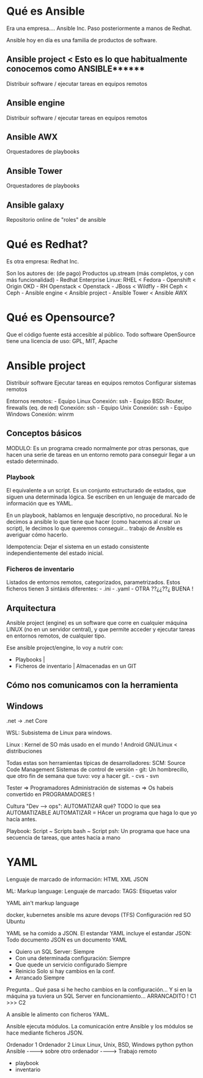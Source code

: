 # Qué es Ansible

Era una empresa.... Ansible Inc. 
Paso posteriormente a manos de Redhat.

Ansible hoy en día es una familia de productos de software.

## Ansible project < Esto es lo que habitualmente conocemos como ANSIBLE******

Distribuir software / ejecutar tareas en equipos remotos

## Ansible engine

Distribuir software / ejecutar tareas en equipos remotos

## Ansible AWX

Orquestadores de playbooks

## Ansible Tower

Orquestadores de playbooks

## Ansible galaxy

Repositorio online de "roles" de ansible

# Qué es Redhat?

Es otra empresa: Redhat Inc.

Son los autores de:
    (de pago)                           Productos up.stream (más completos, y con más funcionalidad)
    - Redhat Enterprise Linux: RHEL <   Fedora
    - Openshift                     <   Origin OKD
    - RH Openstack                  <   Openstack
    - JBoss                         <   Wildfly
    - RH Ceph                       <   Ceph
    - Ansible engine                <   Ansible project
    - Ansible Tower                 <   Ansible AWX
# Qué es Opensource?

Que el código fuente está accesible al público.
Todo software OpenSource tiene una licencia de uso: GPL, MIT, Apache


# Ansible project

Distribuir software
Ejecutar tareas en equipos remotos
Configurar sistemas remotos

Entornos remotos:
    - Equipo Linux
        Conexión: ssh
    - Equipo BSD:
        Router, firewalls (eq. de red)
        Conexión: ssh
    - Equipo Unix
        Conexión: ssh
    - Equipo Windows
        Conexión: winrm

## Conceptos básicos

MODULO: Es un programa creado normalmente por otras personas, que hacen una serie de tareas en
un entorno remoto para conseguir llegar a un estado determinado.

### Playbook
    
El equivalente a un script. 
Es un conjunto estructurado de estados, que siguen una determinada lógica.
Se escriben en un lenguaje de marcado de información que es YAML.

En un playbook, hablamos en lenguaje descriptivo, no procedural.
No le decimos a ansible lo que tiene que hacer (como hacemos al crear un script), 
le decimos lo que queremos conseguir... trabajo de Ansible es averiguar cómo hacerlo.

Idempotencia: Dejar el sistema en un estado consistente independientemente del estado inicial.

### Ficheros de inventario

Listados de entornos remotos, categorizados, parametrizados. 
Estos ficheros tienen 3 sintáxis diferentes:
    - .ini
    - .yaml
    - OTRA ??¿¿??¿ BUENA !

## Arquitectura

Ansible project (engine) es un software que corre en cualquier máquina LINUX (no en un servidor central), 
y que permite acceder y ejecutar tareas en entornos remotos, de cualquier tipo.

Ese ansible project/engine, lo voy a nutrir con:
- Playbooks                 |
- Ficheros de inventario    |   Almacenadas en un GIT


## Cómo nos comunicamos con la herramienta


## Windows

.net -> .net Core

WSL: Subsistema de Linux para windows.

Linux : Kernel de SO más usado en el mundo ! Android
                                             GNU/Linux < distribuciones

Todas estas son herramientas típicas de desarrolladores:
SCM: Source Code Management
     Sistemas de control de versión
     - git: Un hombrecillo, que otro fin de semana que tuvo: voy a hacer git.
     - cvs
     - svn

Tester => Programadores
Administración de sistemas => Os habeis convertido en PROGRAMADORES !

Cultura "Dev --> ops": AUTOMATIZAR qué? TODO lo que sea AUTOMATIZABLE 
AUTOMATIZAR = HAcer un programa que haga lo que yo hacía antes.

Playbook: Script ~ Scripts bash ~ Script psh: 
    Un programa que hace una secuencia de tareas, que antes hacia a mano



# YAML

Lenguaje de marcado de información:
HTML
 XML
JSON

ML: Markup language: Lenguaje de marcado: TAGS: Etiquetas
<etiqueta> valor </etiqueta>

YAML 
ain't
markup
language

docker, kubernetes
ansible
ms azure devops (TFS)
Configuración red SO Ubuntu

YAML se ha comido a JSON. El estandar YAML incluye el estandar JSON:
Todo documento JSON es un documento YAML




- Quiero un SQL Server:                     Siempre
- Con una determinada configuración:        Siempre
- Que quede un servicio configurado         Siempre
- Reinicio                                  Solo si hay cambios en la conf.
- Arrancado                                 Siempre

Pregunta... Qué pasa si he hecho cambios en la configuración...
Y si en la máquina ya tuviera un SQL Server en funcionamiento... ARRANCADITO !
                                C1  >>>  C2
                                
                                
A ansible le alimento con ficheros YAML.

Ansible ejecuta módulos. La comunicación entre Ansible y los módulos se hace mediante ficheros JSON.



Ordenador 1                                     Ordenador 2
Linux                                           Linux, Unix, BSD, Windows
python                                          python
Ansible    ----> sobre otro ordenador ---->     Trabajo remoto  
+ playbook
+ inventario